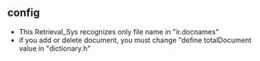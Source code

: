 config
---------------------------------------------------------------

* This Retrieval_Sys recognizes only file name in "ir.docnames"
* if you add or delete document, you must change "define totalDocument value in "dictionary.h"

